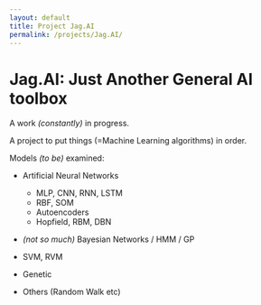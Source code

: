 ```yaml
---
layout: default
title: Project Jag.AI
permalink: /projects/Jag.AI/
---
```


# Jag.AI: Just Another General AI toolbox

A work _(constantly)_ in progress.

A project to put things (=Machine Learning algorithms) in order.

Models _(to be)_ examined:
  - Artificial Neural Networks
    - MLP, CNN, RNN, LSTM
    - RBF, SOM
    - Autoencoders
    - Hopfield, RBM, DBN
    

  -  _(not so much)_ Bayesian Networks / HMM / GP
   
  - SVM, RVM
  - Genetic
  - Others (Random Walk etc)
